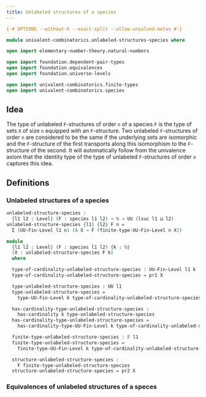 ```yaml
---
title: Unlabeled structures of a species
---
```


```agda
{-# OPTIONS --without-K --exact-split --allow-unsolved-metas #-}

module univalent-combinatorics.unlabeled-structures-species where

open import elementary-number-theory.natural-numbers

open import foundation.dependent-pair-types
open import foundation.equivalences
open import foundation.universe-levels

open import univalent-combinatorics.finite-types
open import univalent-combinatorics.species
```

## Idea

The type of unlabeled `F`-structures of order `n` of a species `F` is the type of sets `X` of size `n` equipped with an `F`-structure. Two unlabeled `F`-structures of order `n` are considered to be the same if the underlying sets are isomorphic and the `F`-structure of the first transports along this isomorphism to the `F`-structure of the second. It will automatically follow from the univalence axiom that the identity type of the type of unlabeled `F`-structures of order `n` captures this idea.

## Definitions

### Unlabeled structures of a species

```agda
unlabeled-structure-species :
  {l1 l2 : Level} (F : species l1 l2) → ℕ → UU (lsuc l1 ⊔ l2)
unlabeled-structure-species {l1} {l2} F n =
  Σ (UU-Fin-Level l1 n) (λ X → F (finite-type-UU-Fin-Level n X))

module _
  {l1 l2 : Level} (F : species l1 l2) {k : ℕ}
  (X : unlabeled-structure-species F k)
  where

  type-of-cardinality-unlabeled-structure-species : UU-Fin-Level l1 k
  type-of-cardinality-unlabeled-structure-species = pr1 X

  type-unlabeled-structure-species : UU l1
  type-unlabeled-structure-species =
    type-UU-Fin-Level k type-of-cardinality-unlabeled-structure-species

  has-cardinality-type-unlabeled-structure-species :
    has-cardinality k type-unlabeled-structure-species
  has-cardinality-type-unlabeled-structure-species =
    has-cardinality-type-UU-Fin-Level k type-of-cardinality-unlabeled-structure-species

  finite-type-unlabeled-structure-species : 𝔽 l1
  finite-type-unlabeled-structure-species =
    finite-type-UU-Fin-Level k type-of-cardinality-unlabeled-structure-species

  structure-unlabeled-structure-species :
    F finite-type-unlabeled-structure-species
  structure-unlabeled-structure-species = pr2 X
```

### Equivalences of unlabeled structures of a speces
